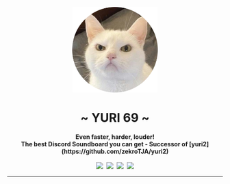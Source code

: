 <div align="center">
     <img src=".github/media/avatar_round.png" width="200"/>
     <h1>~ YURI 69 ~</h1>
     <strong>Even faster, harder, louder!<br/>The best Discord Soundboard you can get - Successor of [yuri2](https://github.com/zekroTJA/yuri2)</strong><br><br>
     <img src="https://forthebadge.com/images/badges/made-with-go.svg" height="30" />&nbsp;
     <img src="https://forthebadge.com/images/badges/uses-html.svg" height="30" />&nbsp;
     <img src="https://forthebadge.com/images/badges/uses-css.svg" height="30" />&nbsp;
     <a href="https://zekro.de/discord"><img src="https://img.shields.io/discord/307084334198816769.svg?logo=discord&style=for-the-badge" height="30"></a>
</div>

---